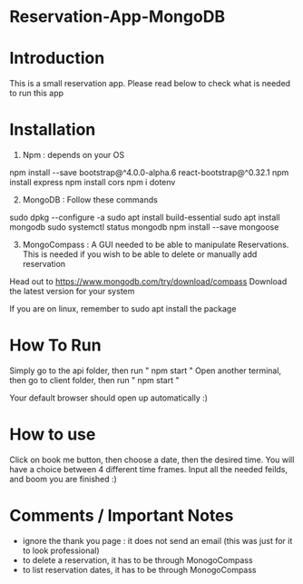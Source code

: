 # Reservation-App-MongoDB

# Introduction

This is a small reservation app. Please read below to check what is needed to run this app

# Installation

1) Npm : depends on your OS

npm install --save bootstrap@^4.0.0-alpha.6  react-bootstrap@^0.32.1
npm install express
npm install cors
npm i dotenv

2) MongoDB : Follow these commands

sudo dpkg --configure -a
sudo apt install build-essential
sudo apt install mongodb
sudo systemctl status mongodb
npm install --save mongoose

3) MongoCompass : A GUI needed to be able to manipulate Reservations.
   This is needed if you wish to be able to delete or manually add reservation

 Head out to https://www.mongodb.com/try/download/compass
 Download the latest version for your system

If you are on linux, remember to sudo apt install the package

# How To Run

Simply go to the api folder, then run " npm start "
Open another terminal, then go to client folder, then run " npm start "

Your default browser should open up automatically :)

# How to use

Click on book me button, then choose a date, then the desired time.
You will have a choice between 4 different time frames.
Input all the needed feilds, and boom you are finished :)

# Comments / Important Notes

- ignore the thank you page : it does not send an email (this was just for it to look professional)
- to delete a reservation, it has to be through MonogoCompass
- to list reservation dates, it has to be through MonogoCompass
